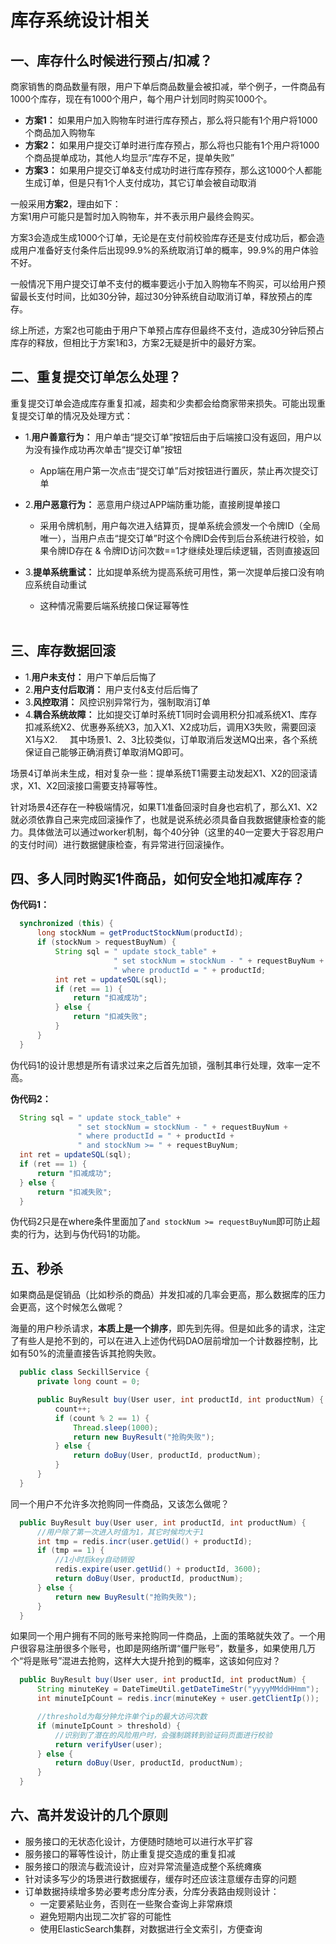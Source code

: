 # 库存系统设计相关    
## 一、库存什么时候进行预占/扣减？    
商家销售的商品数量有限，用户下单后商品数量会被扣减，举个例子，一件商品有1000个库存，现在有1000个用户，每个用户计划同时购买1000个。    
+ **方案1：** 如果用户加入购物车时进行库存预占，那么将只能有1个用户将1000个商品加入购物车    
+ **方案2：** 如果用户提交订单时进行库存预占，那么将也只能有1个用户将1000个商品提单成功，其他人均显示“库存不足，提单失败”    
+ **方案3：** 如果用户提交订单&支付成功时进行库存预存，那么这1000个人都能生成订单，但是只有1个人支付成功，其它订单会被自动取消    

一般采用**方案2**，理由如下：    
方案1用户可能只是暂时加入购物车，并不表示用户最终会购买。    

方案3会造成生成1000个订单，无论是在支付前校验库存还是支付成功后，都会造成用户准备好支付条件后出现99.9%的系统取消订单的概率，99.9%的用户体验不好。    

一般情况下用户提交订单不支付的概率要远小于加入购物车不购买，可以给用户预留最长支付时间，比如30分钟，超过30分钟系统自动取消订单，释放预占的库存。    

综上所述，方案2也可能由于用户下单预占库存但最终不支付，造成30分钟后预占库存的释放，但相比于方案1和3，方案2无疑是折中的最好方案。    

## 二、重复提交订单怎么处理？    
重复提交订单会造成库存重复扣减，超卖和少卖都会给商家带来损失。可能出现重复提交订单的情况及处理方式：    
+ 1.**用户善意行为：** 用户单击“提交订单”按钮后由于后端接口没有返回，用户以为没有操作成功再次单击“提交订单”按钮    
    - App端在用户第一次点击“提交订单”后对按钮进行置灰，禁止再次提交订单    
    
+ 2.**用户恶意行为：** 恶意用户绕过APP端防重功能，直接刷提单接口    
    - 采用令牌机制，用户每次进入结算页，提单系统会颁发一个令牌ID（全局唯一），当用户点击“提交订单”时这个令牌ID会传到后台系统进行校验，如果令牌ID存在 & 令牌ID访问次数==1才继续处理后续逻辑，否则直接返回    
    
+ 3.**提单系统重试：** 比如提单系统为提高系统可用性，第一次提单后接口没有响应系统自动重试    
    - 这种情况需要后端系统接口保证幂等性    
    
## 三、库存数据回滚    
+ 1.**用户未支付：** 用户下单后后悔了    
+ 2.**用户支付后取消：** 用户支付&支付后后悔了    
+ 3.**风控取消：** 风控识别异常行为，强制取消订单    
+ 4.**耦合系统故障：** 比如提交订单时系统T1同时会调用积分扣减系统X1、库存扣减系统X2、优惠券系统X3，加入X1、X2成功后，调用X3失败，需要回滚X1与X2.    
其中场景1、2、3比较类似，订单取消后发送MQ出来，各个系统保证自己能够正确消费订单取消MQ即可。    

场景4订单尚未生成，相对复杂一些：提单系统T1需要主动发起X1、X2的回滚请求，X1、X2回滚接口需要支持幂等性。    

针对场景4还存在一种极端情况，如果T1准备回滚时自身也宕机了，那么X1、X2就必须依靠自己来完成回滚操作了，也就是说系统必须具备自我数据健康检查的能力。具体做法可以通过worker机制，每个40分钟（这里的40一定要大于容忍用户的支付时间）进行数据健康检查，有异常进行回滚操作。    

## 四、多人同时购买1件商品，如何安全地扣减库存？    
**伪代码1：**
```java
  synchronized (this) {
      long stockNum = getProductStockNum(productId);
      if (stockNum > requestBuyNum) {
          String sql = " update stock_table" + 
                       " set stockNum = stockNum - " + requestBuyNum + 
                       " where productId = " + productId;
          int ret = updateSQL(sql);
          if (ret == 1) {
              return "扣减成功";
          } else {
              return "扣减失败";
          }
      }
  }
```    

伪代码1的设计思想是所有请求过来之后首先加锁，强制其串行处理，效率一定不高。    

**伪代码2：**    
```java
  String sql = " update stock_table" + 
               " set stockNum = stockNum - " + requestBuyNum + 
               " where productId = " + productId + 
               " and stockNum >= " + requestBuyNum;
  int ret = updateSQL(sql);
  if (ret == 1) {
      return "扣减成功";
  } else {
      return "扣减失败";
  }
```    

伪代码2只是在where条件里面加了`and stockNum >= requestBuyNum`即可防止超卖的行为，达到与伪代码1的功能。    

## 五、秒杀
如果商品是促销品（比如秒杀的商品）并发扣减的几率会更高，那么数据库的压力会更高，这个时候怎么做呢？    

海量的用户秒杀请求，**本质上是一个排序**，即先到先得。但是如此多的请求，注定了有些人是抢不到的，可以在进入上述伪代码DAO层前增加一个计数器控制，比如有50%的流量直接告诉其抢购失败。

```java
  public class SeckillService {
      private long count = 0;

      public BuyResult buy(User user, int productId, int productNum) {
          count++;
          if (count % 2 == 1) {
              Thread.sleep(1000);
              return new BuyResult("抢购失败");
          } else {
              return doBuy(User, productId, productNum);
          }
      }
  }
```    

同一个用户不允许多次抢购同一件商品，又该怎么做呢？    

```java
  public BuyResult buy(User user, int productId, int productNum) {
      //用户除了第一次进入时值为1，其它时候均大于1
      int tmp = redis.incr(user.getUid() + productId);
      if (tmp == 1) {
          //1小时后key自动销毁
          redis.expire(user.getUid() + productId, 3600);
          return doBuy(User, productId, productNum);
      } else {
          return new BuyResult("抢购失败");
      }
  }
```    

如果同一个用户拥有不同的账号来抢购同一件商品，上面的策略就失效了。一个用户很容易注册很多个账号，也即是网络所谓“僵尸账号”，数量多，如果使用几万个“将是账号”混进去抢购，这样大大提升抢到的概率，这该如何应对？    

```java
  public BuyResult buy(User user, int productId, int productNum) {
      String minuteKey = DateTimeUtil.getDateTimeStr("yyyyMMddHHmm");
      int minuteIpCount = redis.incr(minuteKey + user.getClientIp());

      //threshold为每分钟允许单个ip的最大访问次数
      if (minuteIpCount > threshold) {
          //识别到了潜在的风险用户时，会强制跳转到验证码页面进行校验
          return verifyUser(user);
      } else {
          return doBuy(User, productId, productNum);
      }
  }
```    

## 六、高并发设计的几个原则    
+ 服务接口的无状态化设计，方便随时随地可以进行水平扩容    
+ 服务接口的幂等性设计，防止重复提交造成的重复扣减    
+ 服务接口的限流与截流设计，应对异常流量造成整个系统瘫痪    
+ 针对读多写少的场景进行数据缓存，缓存时还应该注意缓存击穿的问题    
+ 订单数据持续增多势必要考虑分库分表，分库分表路由规则设计：    
    - 一定要紧贴业务，否则在一些聚合查询上非常麻烦
    - 避免短期内出现二次扩容的可能性    
    - 使用ElasticSearch集群，对数据进行全文索引，方便查询    
    




